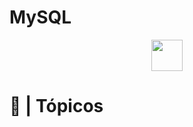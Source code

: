 # MySQL

<div align="center">

<img height="50" src="https://cdn.jsdelivr.net/gh/devicons/devicon@latest/icons/mysql/mysql-original-wordmark.svg" />

</div>

# 🐋 | Tópicos
